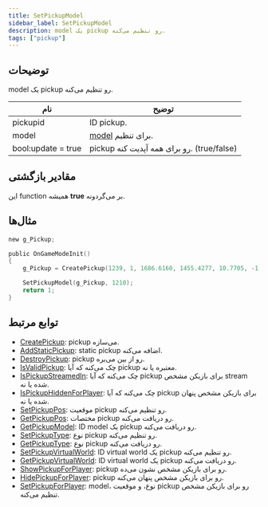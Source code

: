 ```yaml
---
title: SetPickupModel
sidebar_label: SetPickupModel
description: model یک pickup رو تنظیم می‌کنه.
tags: ["pickup"]
---
```


<VersionWarn version='omp v1.1.0.2612' />

## توضیحات

model یک pickup رو تنظیم می‌کنه.

| نام               | توضیح                                 |
|--------------------|---------------------------------------------|
| pickupid           | ID pickup.                       |
| model              | [model](../resources/pickupids) برای تنظیم. |
| bool:update = true | pickup رو برای همه آپدیت کنه. (true/false)    |

## مقادیر بازگشتی

این function همیشه **true** بر می‌گردونه.

## مثال‌ها

```c
new g_Pickup;

public OnGameModeInit()
{
    g_Pickup = CreatePickup(1239, 1, 1686.6160, 1455.4277, 10.7705, -1);

    SetPickupModel(g_Pickup, 1210);
    return 1;
}
```

## توابع مرتبط

- [CreatePickup](CreatePickup): pickup می‌سازه.
- [AddStaticPickup](AddStaticPickup): static pickup اضافه می‌کنه.
- [DestroyPickup](DestroyPickup): pickup رو از بین می‌بره.
- [IsValidPickup](IsValidPickup): چک می‌کنه که آیا pickup معتبره یا نه.
- [IsPickupStreamedIn](IsPickupStreamedIn): چک می‌کنه که آیا pickup برای بازیکن مشخص stream شده یا نه.
- [IsPickupHiddenForPlayer](IsPickupHiddenForPlayer): چک می‌کنه که آیا pickup برای بازیکن مشخص پنهان شده یا نه.
- [SetPickupPos](SetPickupPos): موقعیت pickup رو تنظیم می‌کنه.
- [GetPickupPos](GetPickupPos): مختصات pickup رو دریافت می‌کنه.
- [GetPickupModel](GetPickupModel): ID model یک pickup رو دریافت می‌کنه.
- [SetPickupType](SetPickupType): نوع pickup رو تنظیم می‌کنه.
- [GetPickupType](GetPickupType): نوع pickup رو دریافت می‌کنه.
- [SetPickupVirtualWorld](SetPickupVirtualWorld): ID virtual world یک pickup رو تنظیم می‌کنه.
- [GetPickupVirtualWorld](GetPickupVirtualWorld): ID virtual world یک pickup رو دریافت می‌کنه.
- [ShowPickupForPlayer](ShowPickupForPlayer): pickup رو برای بازیکن مشخص نشون می‌ده.
- [HidePickupForPlayer](HidePickupForPlayer): pickup رو برای بازیکن مشخص پنهان می‌کنه.
- [SetPickupForPlayer](SetPickupForPlayer): model، نوع، و موقعیت pickup رو برای بازیکن مشخص تنظیم می‌کنه.